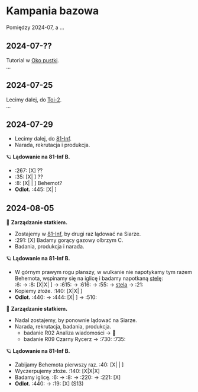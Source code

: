 # Kampania bazowa
Pomiędzy 2024-07, a ...

## 2024-07-??
Tutorial w [Oko pustki](oko-pustki.md).  
...

## 2024-07-25
Lecimy dalej, do [Toi-2](toi-2.md).  
...


## 2024-07-29
* Lecimy dalej, do [81-Inf](81-Inf.md).  
* Narada, rekrutacja i produkcja.

🪐 **Lądowanie na 81-Inf B.**
* :267: [X] ??
* :35: [X| ] ??
* :8: [X| | ] Behemot?
* **Odlot.** :445: [X| ]


## 2024-08-05
🚀 **Zarządzanie statkiem.**
* Zostajemy w [81-Inf](81-Inf.md), by drugi raz lądować na Siarze.
* :291: [X] Badamy gorący gazowy olbrzym C.
* Badania, produkcja i narada.

🪐 **Lądowanie na 81-Inf B.**
* W górnym prawym rogu planszy, w wulkanie nie napotykamy tym razem Behemota, 
  wspinamy się na iglicę i badamy napotkaną [stelę](stele.md):  
  :6: -> :8: [X|X| ] -> :615: -> :616: -> :55: -> [stela](stele.md) -> :21:
* Kopiemy złoże. :140: [X|X| ]
* **Odlot.** :440: -> :444: [X| ] -> :510:

🚀 **Zarządzanie statkiem.**
* Nadal zostajemy, by ponownie lądować na Siarze.
* Narada, rekrutacja, badania, produkcja.
  * badanie R02 Analiza wiadomości -> :100:
  * badanie R09 Czarny Rycerz -> :730: :735:

🪐 **Lądowanie na 81-Inf B.**
* Zabijamy Behemota pierwszy raz. :40: [X| | ]
* Wyczerpujemy złoże. :140: [X|X|X]
* Badamy iglicę. :6: -> :8: -> :220: -> :221: [X]
* **Odlot.** :440: -> :19: [X] (S13)
